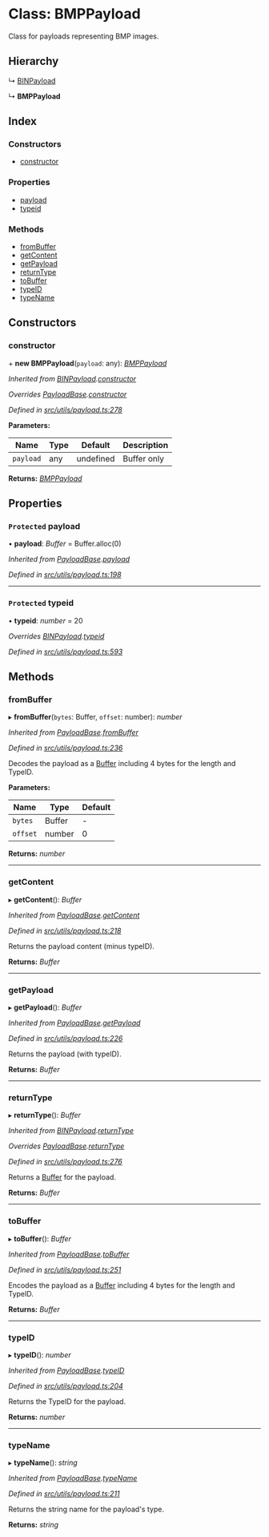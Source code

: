 # Class: BMPPayload

Class for payloads representing BMP images.

## Hierarchy

↳ [BINPayload](utils_payload.binpayload)

↳ **BMPPayload**

## Index

### Constructors

- [constructor](utils_payload.bmppayload#constructor)

### Properties

- [payload](utils_payload.bmppayload#protected-payload)
- [typeid](utils_payload.bmppayload#protected-typeid)

### Methods

- [fromBuffer](utils_payload.bmppayload#frombuffer)
- [getContent](utils_payload.bmppayload#getcontent)
- [getPayload](utils_payload.bmppayload#getpayload)
- [returnType](utils_payload.bmppayload#returntype)
- [toBuffer](utils_payload.bmppayload#tobuffer)
- [typeID](utils_payload.bmppayload#typeid)
- [typeName](utils_payload.bmppayload#typename)

## Constructors

### constructor

\+ **new BMPPayload**(`payload`: any): _[BMPPayload](utils_payload.bmppayload)_

_Inherited from [BINPayload](utils_payload.binpayload).[constructor](utils_payload.binpayload#constructor)_

_Overrides [PayloadBase](utils_payload.payloadbase).[constructor](utils_payload.payloadbase#constructor)_

_Defined in [src/utils/payload.ts:278](https://github.com/chain4travel/caminojs/blob/3883166/src/utils/payload.ts#L278)_

**Parameters:**

| Name      | Type | Default   | Description |
| --------- | ---- | --------- | ----------- |
| `payload` | any  | undefined | Buffer only |

**Returns:** _[BMPPayload](utils_payload.bmppayload)_

## Properties

### `Protected` payload

• **payload**: _Buffer_ = Buffer.alloc(0)

_Inherited from [PayloadBase](utils_payload.payloadbase).[payload](utils_payload.payloadbase#protected-payload)_

_Defined in [src/utils/payload.ts:198](https://github.com/chain4travel/caminojs/blob/3883166/src/utils/payload.ts#L198)_

---

### `Protected` typeid

• **typeid**: _number_ = 20

_Overrides [BINPayload](utils_payload.binpayload).[typeid](utils_payload.binpayload#protected-typeid)_

_Defined in [src/utils/payload.ts:593](https://github.com/chain4travel/caminojs/blob/3883166/src/utils/payload.ts#L593)_

## Methods

### fromBuffer

▸ **fromBuffer**(`bytes`: Buffer, `offset`: number): _number_

_Inherited from [PayloadBase](utils_payload.payloadbase).[fromBuffer](utils_payload.payloadbase#frombuffer)_

_Defined in [src/utils/payload.ts:236](https://github.com/chain4travel/caminojs/blob/3883166/src/utils/payload.ts#L236)_

Decodes the payload as a [Buffer](https://github.com/feross/buffer) including 4 bytes for the length and TypeID.

**Parameters:**

| Name     | Type   | Default |
| -------- | ------ | ------- |
| `bytes`  | Buffer | -       |
| `offset` | number | 0       |

**Returns:** _number_

---

### getContent

▸ **getContent**(): _Buffer_

_Inherited from [PayloadBase](utils_payload.payloadbase).[getContent](utils_payload.payloadbase#getcontent)_

_Defined in [src/utils/payload.ts:218](https://github.com/chain4travel/caminojs/blob/3883166/src/utils/payload.ts#L218)_

Returns the payload content (minus typeID).

**Returns:** _Buffer_

---

### getPayload

▸ **getPayload**(): _Buffer_

_Inherited from [PayloadBase](utils_payload.payloadbase).[getPayload](utils_payload.payloadbase#getpayload)_

_Defined in [src/utils/payload.ts:226](https://github.com/chain4travel/caminojs/blob/3883166/src/utils/payload.ts#L226)_

Returns the payload (with typeID).

**Returns:** _Buffer_

---

### returnType

▸ **returnType**(): _Buffer_

_Inherited from [BINPayload](utils_payload.binpayload).[returnType](utils_payload.binpayload#returntype)_

_Overrides [PayloadBase](utils_payload.payloadbase).[returnType](utils_payload.payloadbase#abstract-returntype)_

_Defined in [src/utils/payload.ts:276](https://github.com/chain4travel/caminojs/blob/3883166/src/utils/payload.ts#L276)_

Returns a [Buffer](https://github.com/feross/buffer) for the payload.

**Returns:** _Buffer_

---

### toBuffer

▸ **toBuffer**(): _Buffer_

_Inherited from [PayloadBase](utils_payload.payloadbase).[toBuffer](utils_payload.payloadbase#tobuffer)_

_Defined in [src/utils/payload.ts:251](https://github.com/chain4travel/caminojs/blob/3883166/src/utils/payload.ts#L251)_

Encodes the payload as a [Buffer](https://github.com/feross/buffer) including 4 bytes for the length and TypeID.

**Returns:** _Buffer_

---

### typeID

▸ **typeID**(): _number_

_Inherited from [PayloadBase](utils_payload.payloadbase).[typeID](utils_payload.payloadbase#typeid)_

_Defined in [src/utils/payload.ts:204](https://github.com/chain4travel/caminojs/blob/3883166/src/utils/payload.ts#L204)_

Returns the TypeID for the payload.

**Returns:** _number_

---

### typeName

▸ **typeName**(): _string_

_Inherited from [PayloadBase](utils_payload.payloadbase).[typeName](utils_payload.payloadbase#typename)_

_Defined in [src/utils/payload.ts:211](https://github.com/chain4travel/caminojs/blob/3883166/src/utils/payload.ts#L211)_

Returns the string name for the payload's type.

**Returns:** _string_
